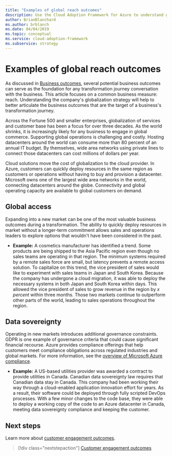 ```yaml
---
title: "Examples of global reach outcomes"
description: Use the Cloud Adoption Framework for Azure to understand global reach outcomes in the context of a cloud transformation.
author: BrianBlanchard
ms.author: brblanch
ms.date: 04/04/2019
ms.topic: conceptual
ms.service: cloud-adoption-framework
ms.subservice: strategy
---
```


# Examples of global reach outcomes

As discussed in [Business outcomes](./index.md), several potential business outcomes can serve as the foundation for any transformation journey conversation with the business. This article focuses on a common business measure: reach. Understanding the company's globalization strategy will help to better articulate the business outcomes that are the target of a business's transformation journey.

Across the Fortune 500 and smaller enterprises, globalization of services and customer base has been a focus for over three decades. As the world shrinks, it is increasingly likely for any business to engage in global commerce. Supporting global operations is challenging and costly. Hosting datacenters around the world can consume more than 80 percent of an annual IT budget. By themselves, wide area networks using private lines to connect those datacenters can cost millions of dollars per year.

Cloud solutions move the cost of globalization to the cloud provider. In Azure, customers can quickly deploy resources in the same region as customers or operations without having to buy and provision a datacenter. Microsoft owns one of the largest wide area networks in the world, connecting datacenters around the globe. Connectivity and global operating capacity are available to global customers on demand.

## Global access

Expanding into a new market can be one of the most valuable business outcomes during a transformation. The ability to quickly deploy resources in market without a longer-term commitment allows sales and operations leaders to explore options that wouldn't have been considered in the past.

- **Example:** A cosmetics manufacturer has identified a trend. Some products are being shipped to the Asia Pacific region even though no sales teams are operating in that region. The minimum systems required by a remote sales force are small, but latency prevents a remote access solution. To capitalize on this trend, the vice president of sales would like to experiment with sales teams in Japan and South Korea. Because the company has undergone a cloud migration, it was able to deploy the necessary systems in both Japan and South Korea within days. This allowed the vice president of sales to grow revenue in the region by _x percent_ within three months. Those two markets continue to outperform other parts of the world, leading to sales operations throughout the region.

## Data sovereignty

Operating in new markets introduces additional governance constraints. GDPR is one example of governance criteria that could cause significant financial recourse. Azure provides compliance offerings that help customers meet compliance obligations across regulated industries and global markets. For more information, see the [overview of Microsoft Azure compliance](https://azure.microsoft.com/overview/trusted-cloud/compliance).

- **Example:** A US-based utilities provider was awarded a contract to provide utilities in Canada. Canadian data sovereignty law requires that Canadian data stay in Canada. This company had been working their way through a cloud-enabled application innovation effort for years. As a result, their software could be deployed through fully scripted DevOps processes. With a few minor changes to the code base, they were able to deploy a working copy of the code to an Azure datacenter in Canada, meeting data sovereignty compliance and keeping the customer.

## Next steps

Learn more about [customer engagement outcomes](./engagement-outcomes.md).

> [!div class="nextstepaction"]
> [Customer engagement outcomes](./engagement-outcomes.md)

